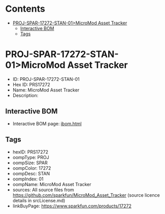 



Contents
========

* [PROJ-SPAR-17272-STAN-01>MicroMod Asset Tracker](#proj-spar-17272-stan-01micromod-asset-tracker)
	* [Interactive BOM](#interactive-bom)
	* [Tags](#tags)

# PROJ-SPAR-17272-STAN-01>MicroMod Asset Tracker

- ID: PROJ-SPAR-17272-STAN-01
- Hex ID: PRS17272
- Name: MicroMod Asset Tracker
- Description: 

## Interactive BOM

- Interactive BOM page: [ibom.html](kicad/bom/ibom.html)

## Tags

- hexID: PRS17272
- oompType: PROJ
- oompSize: SPAR
- oompColor: 17272
- oompDesc: STAN
- oompIndex: 01
- oompName: MicroMod Asset Tracker
- sources: All source files from https://github.com/sparkfun/MicroMod_Asset_Tracker (source licence details in srcLicense.md)
- linkBuyPage: https://www.sparkfun.com/products/17272
